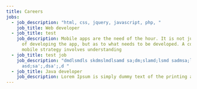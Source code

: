 ```yaml
---
title: Careers
jobs:
  - job_description: "html, css, jquery, javascript, php, "
    job_title: Web developer
  - job_title: test
    job_description: Mobile apps are the need of the hour. It is not just the part
      of developing the app, but as to what needs to be developed. A concrete
      mobile strategy involves understanding
  - job_title: test job
    job_description: "dmdlsmdls skdmslmdlsamd sa;dm;slamd;lsmd sadmsa;lmd;lsad
      asd;sa';,dsa';,d "
  - job_title: Java developer
    job_description: Lorem Ipsum is simply dummy text of the printing and typesetting industry.
---
```

